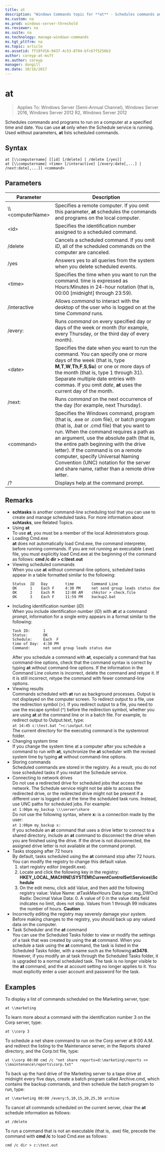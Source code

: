 ```yaml
---
title: at
description: "Windows Commands topic for **at** - Schedules commands and programs to run on a computer at a specified time and date."
ms.custom: na
ms.prod: windows-server-threshold
ms.reviewer: na
ms.suite: na
ms.technology: manage-windows-commands
ms.tgt_pltfrm: na
ms.topic: article
ms.assetid: ff18fd16-9437-4c53-8794-bfc67f5256b3
author: coreyp-at-msft
ms.author: coreyp
manager: dongill
ms.date: 10/16/2017
---
```

# at

>Applies To: Windows Server (Semi-Annual Channel), Windows Server 2016, Windows Server 2012 R2, Windows Server 2012

Schedules commands and programs to run on a computer at a specified time and date. You can use **at** only when the Schedule service is running. Used without parameters, **at** lists scheduled commands.
## Syntax
```
at [\\computername] [[id] [/delete] | /delete [/yes]]
at [\\computername] <time> [/interactive] [/every:date[,...] | /next:date[,...]] <command>
```
## Parameters
|Parameter|Description|
|----------------------|--------|
|\\\\\<computerName\>|Specifies a remote computer. If you omit this parameter, **at** schedules the commands and programs on the local computer.|
|\<id\>|Specifies the identification number assigned to a scheduled command.|
|/delete|Cancels a scheduled command. If you omit *ID*, all of the scheduled commands on the computer are canceled.|
|/yes|Answers yes to all queries from the system when you delete scheduled events.|
|\<time\>|Specifies the time when you want to run the command. time is expressed as Hours:Minutes in 24-hour notation (that is, 00:00 [midnight] through 23:59).|
|/interactive|Allows *command* to interact with the desktop of the user who is logged on at the time *Command* runs.|
|/every:|Runs *command* on every specified day or days of the week or month (for example, every Thursday, or the third day of every month).|
|\<date\>|Specifies the date when you want to run the command. You can specify one or more days of the week (that is, type **M**,**T**,**W**,**Th**,**F**,**S**,**Su**) or one or more days of the month (that is, type 1 through 31). Separate multiple date entries with commas. If you omit *date*, **at** uses the current day of the month.|
|/next:|Runs *command* on the next occurrence of the day (for example, next Thursday).|
|\<command\>|Specifies the Windows command, program (that is, .exe or .com file), or batch program (that is, .bat or .cmd file) that you want to run. When the command requires a path as an argument, use the absolute path (that is, the entire path beginning with the drive letter). If the command is on a remote computer, specify Universal Naming Convention (UNC) notation for the server and share name, rather than a remote drive letter.|
|/?|Displays help at the command prompt.|
## Remarks
-   **schtasks** is another command-line scheduling tool that you can use to create and manage scheduled tasks. For more information about **schtasks**, see Related Topics.
-   Using **at**  
    To use **at**, you must be a member of the local Administrators group.
-   Loading Cmd.exe  
    **at** does not automatically load Cmd.exe, the command interpreter, before running commands. If you are not running an executable (.exe) file, you must explicitly load Cmd.exe at the beginning of the command as follows:
    **cmd /c dir > c:\test.out**
-   Viewing scheduled commands  
    When you use **at** without command-line options, scheduled tasks appear in a table formatted similar to the following:
    ```
    Status  ID   Day        time        Command Line
    OK      1    Each F     4:30 PM     net send group leads status due
    OK      2    Each M     12:00 AM    chkstor > check.file
    OK      3    Each F     11:59 PM    backup2.bat
    ```
-   Including identification number (*ID*)  
    When you include identification number (*ID*) with **at** at a command prompt, information for a single entry appears in a format similar to the following:  
    ```
    Task ID:      1
    Status:       OK
    Schedule:     Each  F
    time of Day:  4:30 PM
    Command:      net send group leads status due
    ```
    After you schedule a command with **at**, especially a command that has command-line options, check that the command syntax is correct by typing **at** without command-line options. If the information in the Command Line column is incorrect, delete the command and retype it. If it is still incorrect, retype the command with fewer command-line options.
-   Viewing results  
    Commands scheduled with **at** run as background processes. Output is not displayed on the computer screen. To redirect output to a file, use the redirection symbol (>). If you redirect output to a file, you need to use the escape symbol (^) before the redirection symbol, whether you are using **at** at the command line or in a batch file. For example, to redirect output to Output.text, type:  
    `at 14:45 c:\test.bat ^>c:\output.txt`  
    The current directory for the executing command is the systemroot folder.
-   Changing system time  
    If you change the system time at a computer after you schedule a command to run with **at**, synchronize the **at** scheduler with the revised system time by typing **at** without command-line options.
-   Storing commands  
    Scheduled commands are stored in the registry. As a result, you do not lose scheduled tasks if you restart the Schedule service.
-   Connecting to network drives  
    Do not use a redirected drive for scheduled jobs that access the network. The Schedule service might not be able to access the redirected drive, or the redirected drive might not be present if a different user is logged on at the time the scheduled task runs. Instead, use UNC paths for scheduled jobs. For example:  
    `at 1:00pm my_backup \\\server\share`  
    Do not use the following syntax, where **x:** is a connection made by the user:  
    `at 1:00pm my_backup x:`  
    If you schedule an **at** command that uses a drive letter to connect to a shared directory, include an **at** command to disconnect the drive when you are finished using the drive. If the drive is not disconnected, the assigned drive letter is not available at the command prompt.
-   Tasks stopping after 72 hours  
    By default, tasks scheduled using the **at** command stop after 72 hours. You can modify the registry to change this default value.
    1.  start registry editor (regedit.exe).
    2.  Locate and click the following key in the registry: **HKEY_LOCAL_MACHINE\SYSTEM\CurrentControlSet\Services\Schedule**
    3.  On the edit menu, click add Value, and then add the following registry value: Value Name: atTaskMaxHours Data type: reg_DWOrd Radix: Decimal Value Data: 0. A value of 0 in the value data field indicates no limit, does not stop. Values from 1 through 99 indicates the number of hours.
**Caution**
-   Incorrectly editing the registry may severely damage your system. Before making changes to the registry, you should back up any valued data on the computer.
-   Task Scheduler and the **at** command  
    You can use the Scheduled Tasks folder to view or modify the settings of a task that was created by using the **at** command. When you schedule a task using the **at** command, the task is listed in the Scheduled Tasks folder, with a name such as the following:**at3478**. However, if you modify an at task through the Scheduled Tasks folder, it is upgraded to a normal scheduled task. The task is no longer visible to the **at** command, and the at account setting no longer applies to it. You must explicitly enter a user account and password for the task.
## Examples
To display a list of commands scheduled on the Marketing server, type:

`at \\marketing`

To learn more about a command with the identification number 3 on the Corp server, type:

`at \\corp 3`

To schedule a net share command to run on the Corp server at 8:00 A.M. and redirect the listing to the Maintenance server, in the Reports shared directory, and the Corp.txt file, type:

`at \\corp 08:00 cmd /c "net share reports=d:\marketing\reports >> \\maintenance\reports\corp.txt"`

To back up the hard drive of the Marketing server to a tape drive at midnight every five days, create a batch program called Archive.cmd, which contains the backup commands, and then schedule the batch program to run, type:

`at \\marketing 00:00 /every:5,10,15,20,25,30 archive`

To cancel all commands scheduled on the current server, clear the **at** schedule information as follows:

`at /delete`

To run a command that is not an executable (that is, .exe) file, precede the command with **cmd /c** to load Cmd.exe as follows:

`cmd /c dir > c:\test.out`
